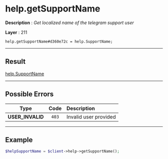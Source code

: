 # help.getSupportName

**Description** : *Get localized name of the telegram support user*

**Layer** : 211

```tl
help.getSupportName#d360e72c = help.SupportName;
```

---

## Result

[help.SupportName](type/help.SupportName)

---

## Possible Errors

| Type | Code | Description |
| :---: | :---: | :--- |
| **USER_INVALID** | `403` | Invalid user provided |

---

## Example

```php
$helpSupportName = $client->help->getSupportName();
```